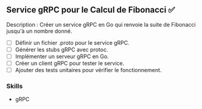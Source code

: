 ## Service gRPC pour le Calcul de Fibonacci ✅
Description : Créer un service gRPC en Go qui renvoie la suite de Fibonacci jusqu'à un nombre donné.

- [ ] Définir un fichier .proto pour le service gRPC.
- [ ] Générer les stubs gRPC avec protoc.
- [ ] Implémenter un serveur gRPC en Go.
- [ ] Créer un client gRPC pour tester le service.
- [ ] Ajouter des tests unitaires pour vérifier le fonctionnement.

### Skills
- gRPC